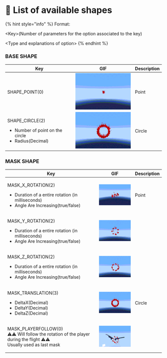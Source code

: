 # 📑 List of available shapes

{% hint style="info" %}
Format:&#x20;

\<Key>(Number of parameters for the option associated to the key)

\<Type and explanations of option>
{% endhint %}

### BASE SHAPE

| Key                                                                                           | GIF                                                       | Description |
| --------------------------------------------------------------------------------------------- | --------------------------------------------------------- | ----------- |
| SHAPE\_POINT(0)                                                                               | ![](<../.gitbook/assets/ezgif.com-gif-maker (1) (2).gif>) | Point       |
| <p>SHAPE_CIRCLE(2)</p><ul><li>Number of point on the circle</li><li>Radius(Decimal)</li></ul> | ![](<../.gitbook/assets/ezgif.com-gif-maker (1).gif>)     | Circle      |

### MASK SHAPE



| Key                                                                                                                                        | GIF                                                       | Description |
| ------------------------------------------------------------------------------------------------------------------------------------------ | --------------------------------------------------------- | ----------- |
| <p>MASK_X_ROTATION(2)</p><ul><li>Duration of a entire rotation (in milliseconds)</li><li>Angle Are Increasing(true/false)</li></ul>        | ![](<../.gitbook/assets/ezgif.com-gif-maker (2) (1).gif>) | Point       |
| <p></p><p>MASK_Y_ROTATION(2)</p><ul><li>Duration of a entire rotation (in milliseconds)</li><li>Angle Are Increasing(true/false)</li></ul> | ![](<../.gitbook/assets/ezgif.com-gif-maker (3).gif>)     |             |
| <p></p><p>MASK_Z_ROTATION(2)</p><ul><li>Duration of a entire rotation (in milliseconds)</li><li>Angle Are Increasing(true/false)</li></ul> | ![](<../.gitbook/assets/ezgif.com-gif-maker (4).gif>)     |             |
| <p>MASK_TRANSLATION(3)</p><ul><li>DeltaX(Decimal)</li><li>DeltaY(Decimal)</li><li>DeltaZ(Decimal)</li></ul>                                | ![](<../.gitbook/assets/ezgif.com-gif-maker (1).gif>)     | Circle      |
| <p>MASK_PLAYERFOLLOW(0)<br>⚠️⚠ Will follow the rotation of the player during the flight ⚠️⚠️<br>Usually used as last mask</p>              | ![](<../.gitbook/assets/ezgif.com-gif-maker (5).gif>)     |             |
